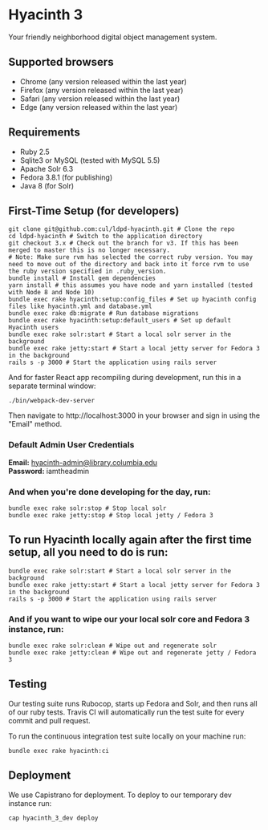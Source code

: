 # Hyacinth 3

Your friendly neighborhood digital object management system.

## Supported browsers

- Chrome (any version released within the last year)
- Firefox (any version released within the last year)
- Safari (any version released within the last year)
- Edge (any version released within the last year)

## Requirements

- Ruby 2.5
- Sqlite3 or MySQL (tested with MySQL 5.5)
- Apache Solr 6.3
- Fedora 3.8.1 (for publishing)
- Java 8 (for Solr)

## First-Time Setup (for developers)

```
git clone git@github.com:cul/ldpd-hyacinth.git # Clone the repo
cd ldpd-hyacinth # Switch to the application directory
git checkout 3.x # Check out the branch for v3. If this has been merged to master this is no longer necessary.
# Note: Make sure rvm has selected the correct ruby version. You may need to move out of the directory and back into it force rvm to use the ruby version specified in .ruby_version.
bundle install # Install gem dependencies
yarn install # this assumes you have node and yarn installed (tested with Node 8 and Node 10)
bundle exec rake hyacinth:setup:config_files # Set up hyacinth config files like hyacinth.yml and database.yml
bundle exec rake db:migrate # Run database migrations
bundle exec rake hyacinth:setup:default_users # Set up default Hyacinth users
bundle exec rake solr:start # Start a local solr server in the background
bundle exec rake jetty:start # Start a local jetty server for Fedora 3 in the background
rails s -p 3000 # Start the application using rails server
```
And for faster React app recompiling during development, run this in a separate terminal window:

```
./bin/webpack-dev-server
```

Then navigate to http://localhost:3000 in your browser and sign in using the "Email" method.

### Default Admin User Credentials

**Email:** hyacinth-admin@library.columbia.edu<br/>
**Password:** iamtheadmin

### And when you're done developing for the day, run:

```
bundle exec rake solr:stop # Stop local solr
bundle exec rake jetty:stop # Stop local jetty / Fedora 3
```

## To run Hyacinth locally again after the first time setup, all you need to do is run:

```
bundle exec rake solr:start # Start a local solr server in the background
bundle exec rake jetty:start # Start a local jetty server for Fedora 3 in the background
rails s -p 3000 # Start the application using rails server
```

### And if you want to wipe our your local solr core and Fedora 3 instance, run:

```
bundle exec rake solr:clean # Wipe out and regenerate solr
bundle exec rake jetty:clean # Wipe out and regenerate jetty / Fedora 3
```

## Testing
Our testing suite runs Rubocop, starts up Fedora and Solr, and then runs all of our ruby tests. Travis CI will automatically run the test suite for every commit and pull request.

To run the continuous integration test suite locally on your machine run:
```
bundle exec rake hyacinth:ci
```

## Deployment
We use Capistrano for deployment. To deploy to our temporary dev instance run:
```
cap hyacinth_3_dev deploy
```
